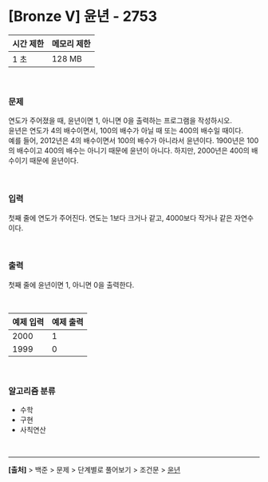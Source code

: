 # [Bronze Ⅴ] 윤년 - 2753

|시간 제한|메모리 제한|
|---|---|
|1 초|128 MB|

<br>

### 문제
연도가 주어졌을 때, 윤년이면 1, 아니면 0을 출력하는 프로그램을 작성하시오.  
윤년은 연도가 4의 배수이면서, 100의 배수가 아닐 때 또는 400의 배수일 때이다.  
예를 들어, 2012년은 4의 배수이면서 100의 배수가 아니라서 윤년이다. 1900년은 100의 배수이고 400의 배수는 아니기 때문에 윤년이 아니다. 하지만, 2000년은 400의 배수이기 때문에 윤년이다.


<br>

### 입력
첫째 줄에 연도가 주어진다. 연도는 1보다 크거나 같고, 4000보다 작거나 같은 자연수이다.

<br>

### 출력
첫째 줄에 윤년이면 1, 아니면 0을 출력한다.

<br>

|예제 입력|예제 출력|
|---|---|
|2000|1|
|1999|0|

<br>

### 알고리즘 분류
* 수학
* 구현
* 사칙연산

<br>

---
**[출처]** > 백준 > 문제 > 단계별로 풀어보기 > 조건문 > [윤년](https://www.acmicpc.net/problem/2753)